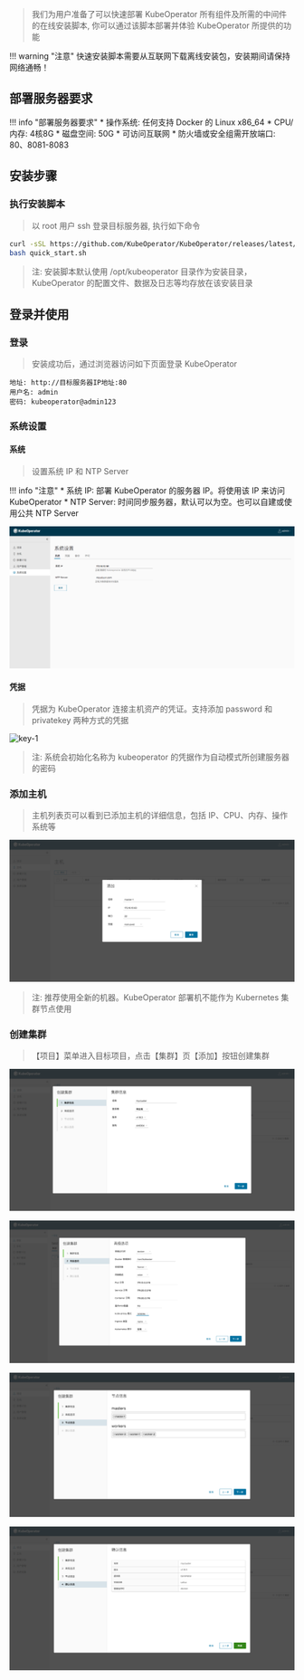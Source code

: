 > 我们为用户准备了可以快速部署 KubeOperator 所有组件及所需的中间件的在线安装脚本, 你可以通过该脚本部署并体验 KubeOperator 所提供的功能

!!! warning "注意"
    快速安装脚本需要从互联网下载离线安装包，安装期间请保持网络通畅！

## 部署服务器要求

!!! info "部署服务器要求"
    * 操作系统: 任何支持 Docker 的 Linux x86_64
    * CPU/内存: 4核8G
    * 磁盘空间: 50G
    * 可访问互联网
    * 防火墙或安全组需开放端口: 80、8081-8083

## 安装步骤

### 执行安装脚本
> 以 root 用户 ssh 登录目标服务器, 执行如下命令

```sh
curl -sSL https://github.com/KubeOperator/KubeOperator/releases/latest/download/quick_start.sh -o quick_start.sh
bash quick_start.sh
```

> 注: 安装脚本默认使用 /opt/kubeoperator 目录作为安装目录，KubeOperator 的配置文件、数据及日志等均存放在该安装目录

## 登录并使用

### 登录
> 安装成功后，通过浏览器访问如下页面登录 KubeOperator

```
地址: http://目标服务器IP地址:80
用户名: admin
密码: kubeoperator@admin123
```

### 系统设置

#### 系统
> 设置系统 IP 和 NTP Server

!!! info "注意"
    * 系统 IP: 部署 KubeOperator 的服务器 IP。将使用该 IP 来访问 KubeOperator
    * NTP Server: 时间同步服务器，默认可以为空。也可以自建或使用公共 NTP Server

![setting-1](./img/user_manual/system_management/system-1.png)

#### 凭据
> 凭据为 KubeOperator 连接主机资产的凭证。支持添加 password 和 privatekey 两种方式的凭据

![key-1](../img/user_manual/system_management/key-1.png)

> 注: 系统会初始化名称为 kubeoperator 的凭据作为自动模式所创建服务器的密码

### 添加主机
> 主机列表页可以看到已添加主机的详细信息，包括 IP、CPU、内存、操作系统等

![host-1](./img/user_manual/hosts/hosts-1.png)

> 注: 推荐使用全新的机器。KubeOperator 部署机不能作为 Kubernetes 集群节点使用

### 创建集群
> 【项目】菜单进入目标项目，点击【集群】页【添加】按钮创建集群

![deploy-1](./img/user_manual/cluster/deploy-1.png)

![deploy-2](./img/user_manual/cluster/deploy-2.png)

![deploy-3](./img/user_manual/cluster/deploy-3.png)

![deploy-4](./img/user_manual/cluster/deploy-4.png)
